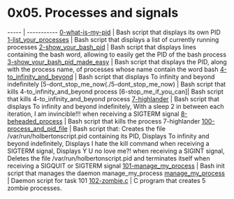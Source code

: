 # 0x05. Processes and signals
----- | -----------
[0-what-is-my-pid](./0-what-is-my-pid) | Bash script that displays its own PID
[1-list_your_processes](./1-list_your_processes) | Bash script that displays a list of currently running processes
[2-show_your_bash_pid](./2-show_your_bash_pid) | Bash script that displays lines containing the bash word, allowing to easily get the PID of the bash process
[3-show_your_bash_pid_made_easy](./3-show_your_bash_pid_made_easy) | Bash script that displays the PID, along with the process name, of processes whose name contain the word bash
[4-to_infinity_and_beyond](./4-to_infinity_and_beyond) | Bash script that displays To infinity and beyond indefinitely
[5-dont_stop_me_now(./5-dont_stop_me_now) | Bash script that kills 4-to_infinity_and_beyond process
[6-stop_me_if_you_can]| Bash script that kills 4-to_infinity_and_beyond process
[7-highlander](./7-highlander) | Bash script that displays To infinity and beyond indefinitely, With a sleep 2 in between each iteration, I am invincible!!! when receiving a SIGTERM signal
[8-beheaded_process](./8-beheaded_process) | Bash script that kills the process 7-highlander
[100-process_and_pid_file](./100-process_and_pid_file) | Bash script that: Creates the file /var/run/holbertonscript.pid containing its PID, Displays To infinity and beyond indefinitely, Displays I hate the kill command when receiving a SIGTERM signal, Displays Y U no love me?! when receiving a SIGINT signal, Deletes the file /var/run/holbertonscript.pid and terminates itself when receiving a SIGQUIT or SIGTERM signal
[101-manage_my_process](./101-manage_my_process) | Bash init script that manages the daemon manage_my_process
[manage_my_process](./manage_my_process) | Daemon script for task 101
[102-zombie.c](./102-zombie.c) | C program that creates 5 zombie processes.
